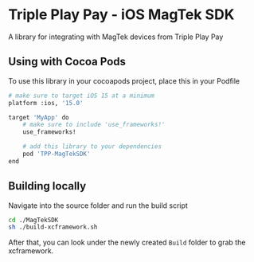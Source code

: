 # Triple Play Pay - iOS MagTek SDK

A library for integrating with MagTek devices from Triple Play Pay

## Using with Cocoa Pods
To use this library in your cocoapods project, place this in your Podfile
```sh
# make sure to target iOS 15 at a minimum
platform :ios, '15.0' 

target 'MyApp' do
    # make sure to include 'use_frameworks!'
    use_frameworks!

    # add this library to your dependencies
    pod 'TPP-MagTekSDK'
end
```

## Building locally
Navigate into the source folder and run the build script
```sh
cd ./MagTekSDK
sh ./build-xcframework.sh
```
After that, you can look under the newly created `Build` folder to grab the xcframework.

